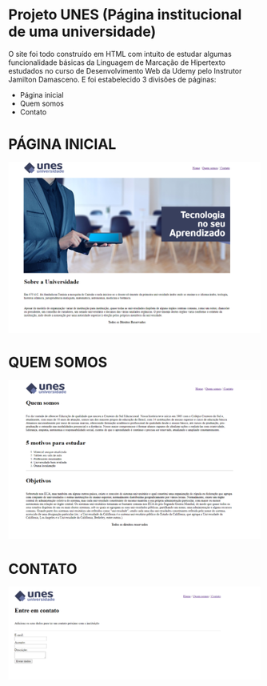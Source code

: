 # Projeto UNES (Página institucional de uma universidade)
O site foi todo construído em HTML com intuito de estudar algumas funcionalidade básicas da Linguagem de Marcação de Hipertexto estudados no curso de Desenvolvimento Web da Udemy pelo Instrutor Jamilton Damasceno. E foi estabelecido 3 divisões de páginas:
- Página inicial
- Quem somos
- Contato

# PÁGINA INICIAL

<img src="Imagens\Inicial.png">

# QUEM SOMOS

<img src="Imagens\Quem somos.png">

# CONTATO

<img src="Imagens\Contato.png">
